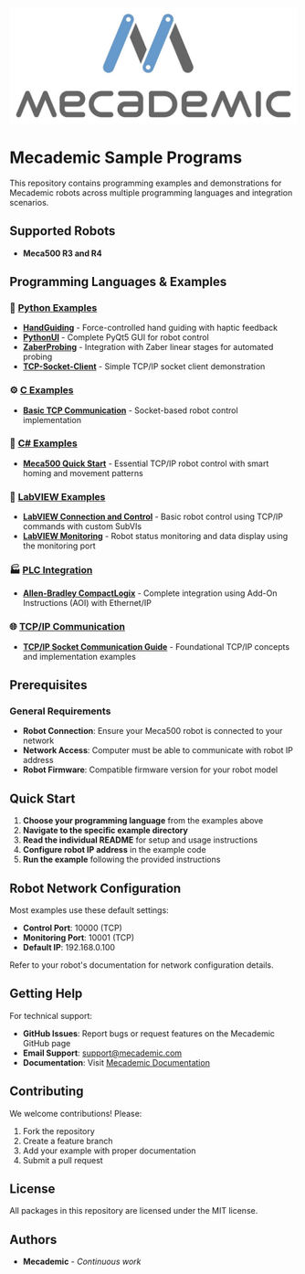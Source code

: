 ![Mecademic](./docs/logo/mecademic_logo.jpg  "Mecademic")

# Mecademic Sample Programs

This repository contains programming examples and demonstrations for Mecademic robots across multiple programming languages and integration scenarios.

## Supported Robots

* **Meca500 R3 and R4**

## Programming Languages & Examples

### 🐍 [Python Examples](./Python/)

* **[HandGuiding](./Python/HandGuiding/)** - Force-controlled hand guiding with haptic feedback
* **[PythonUI](./Python/PythonUI/)** - Complete PyQt5 GUI for robot control
* **[ZaberProbing](./Python/ZaberProbing/)** - Integration with Zaber linear stages for automated probing
* **[TCP-Socket-Client](./Python/TCP-Socket-Client/)** - Simple TCP/IP socket client demonstration

### ⚙️ [C Examples](./C/)

* **[Basic TCP Communication](./C/Basic-TCP-Communication/)** - Socket-based robot control implementation

### 🔷 [C# Examples](./C#/)

* **[Meca500 Quick Start](./C#/Meca500-Quickstart/)** - Essential TCP/IP robot control with smart homing and movement patterns

### 🔧 [LabVIEW Examples](./LabVIEW/)

* **[LabVIEW Connection and Control](./LabVIEW/LabVIEW%20Connection%20and%20Control/)** - Basic robot control using TCP/IP commands with custom SubVIs
* **[LabVIEW Monitoring](./LabVIEW/LabVIEW%20Monitoring/)** - Robot status monitoring and data display using the monitoring port

### 🏭 [PLC Integration](./PLC/)

* **[Allen-Bradley CompactLogix](./PLC/Allen-Bradley-CompactLogix/)** - Complete integration using Add-On Instructions (AOI) with Ethernet/IP

### 🌐 [TCP/IP Communication](./TCP-Communication/)

* **[TCP/IP Socket Communication Guide](./TCP-Communication/)** - Foundational TCP/IP concepts and implementation examples


## Prerequisites

### General Requirements
- **Robot Connection**: Ensure your Meca500 robot is connected to your network
- **Network Access**: Computer must be able to communicate with robot IP address
- **Robot Firmware**: Compatible firmware version for your robot model

## Quick Start

1. **Choose your programming language** from the examples above
2. **Navigate to the specific example directory** 
3. **Read the individual README** for setup and usage instructions
4. **Configure robot IP address** in the example code
5. **Run the example** following the provided instructions

## Robot Network Configuration

Most examples use these default settings:
- **Control Port**: 10000 (TCP)
- **Monitoring Port**: 10001 (TCP) 
- **Default IP**: 192.168.0.100

Refer to your robot's documentation for network configuration details.

## Getting Help

For technical support:
- **GitHub Issues**: Report bugs or request features on the Mecademic GitHub page
- **Email Support**: support@mecademic.com
- **Documentation**: Visit [Mecademic Documentation](https://mecademic.com/resources/documentation)

## Contributing

We welcome contributions! Please:
1. Fork the repository
2. Create a feature branch
3. Add your example with proper documentation
4. Submit a pull request

## License

All packages in this repository are licensed under the MIT license.

## Authors 

* **Mecademic** - *Continuous work*

